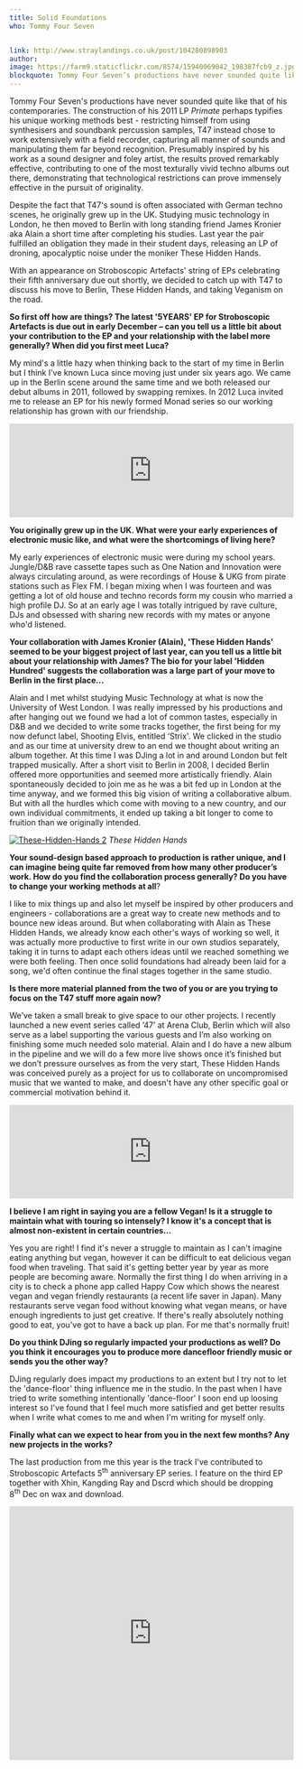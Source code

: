 ```yaml
---
title: Solid Foundations
who: Tommy Four Seven


link: http://www.straylandings.co.uk/post/104280898903
author:
image: https://farm9.staticflickr.com/8574/15940069042_198387fcb9_z.jpg
blockquote: Tommy Four Seven’s productions have never sounded quite like that of his contemporaries. The construction of his 2011 LP _Primate_ perhaps typifies his unique working methods best - restricting himself from using synthesisers and soundbank percussion samples, T47 instead chose to work extensively with a field recorder, capturing all manner of sounds and manipulating them far beyond recognition. 
---
```


Tommy Four Seven's productions have never sounded quite like that of his contemporaries. The construction of his 2011 LP&nbsp;_Primate_ perhaps typifies his unique working methods best - restricting himself from using synthesisers and soundbank percussion samples, T47 instead chose to work extensively with a field recorder, capturing all manner of sounds and manipulating them far beyond&nbsp;recognition. Presumably inspired by his work&nbsp;as a sound designer and foley artist, the results proved remarkably effective, contributing to one of the most texturally vivid techno albums out there,&nbsp;demonstrating that technological restrictions can prove immensely effective in the pursuit of originality.

Despite the fact that T47's sound is often associated with German techno scenes, he originally grew up in the UK. Studying music technology in London, he then moved to Berlin&nbsp;with&nbsp;long standing friend James Kronier aka Alain a short time after completing his studies.&nbsp;Last year the pair fulfilled an obligation they made in their student days, releasing an LP of droning, apocalyptic noise under the moniker These Hidden Hands.

With an appearance on Stroboscopic Artefacts' string of EPs celebrating their fifth anniversary due out shortly, we decided to catch up with T47 to discuss his move to Berlin, These Hidden Hands, and taking Veganism on the road.

**So first off how are things? The latest '5YEARS' EP for Stroboscopic Artefacts is due out in early December – can you tell us a little bit about your contribution to the EP and your relationship with the label more generally? When did you first meet Luca?**

My mind's a little hazy when thinking back to the start of my time in Berlin but I think I’ve known Luca since moving just under six years ago. We came up in the Berlin scene around the same time and we both released our debut albums in 2011, followed by swapping remixes. In 2012 Luca invited me to release an EP for his newly formed Monad series so our working relationship has grown with our friendship.

<iframe src="https://w.soundcloud.com/player/?url=https%3A//api.soundcloud.com/tracks/164678261&amp;color=ff5500&amp;auto_play=false&amp;hide_related=false&amp;show_comments=true&amp;show_user=true&amp;show_reposts=false" width="100%" height="166" frameborder="no"></iframe>

**You originally grew up in the UK. What were your early experiences of electronic music like, and what were the shortcomings of living here?**

My early experiences of electronic music were during my school years. Jungle/D&amp;B rave cassette tapes such as One Nation and Innovation were always circulating around, as were recordings of House &amp; UKG from pirate stations such as Flex FM. I began mixing when I was fourteen and was getting a lot of old house and techno records form my cousin who married a high profile DJ. So at an early age I was totally intrigued by rave culture, DJs and obsessed with sharing new records with my mates or anyone who'd listened.&nbsp;

**Your collaboration with James Kronier (Alain), 'These Hidden Hands' seemed to be your biggest project of last year, can you tell us a little bit about your relationship with James? The bio for your label 'Hidden Hundred' suggests the collaboration was a large part of your move to Berlin in the first place...**

Alain and I met whilst studying Music Technology at what is now the University of West London. I was really impressed by his productions and after hanging out we found we had a lot of common tastes, especially in D&amp;B and we decided to write some tracks together, the first being for my now defunct label, Shooting Elvis, entitled ‘Strix'. We clicked in the studio and as our time at university drew to an end we thought about writing an album together. At this time I was DJing a lot in and around London but felt trapped musically. After a short visit to Berlin in 2008, I decided Berlin offered more opportunities and seemed more artistically friendly. Alain spontaneously decided to join me as he was a bit fed up in London at the time anyway, and we formed this big vision of writing a collaborative album. But with all the hurdles which come with moving to a new country, and our own individual commitments, it ended up taking a bit longer to come to fruition than we originally intended. &nbsp;

[](https://www.flickr.com/photos/71458170@N04/15753296298 "These-Hidden-Hands 2 by straylandings, on Flickr")
[![These-Hidden-Hands 2](https://farm8.staticflickr.com/7526/15753296298_0e24a528bf_z.jpg)](https://www.flickr.com/photos/71458170@N04/15753296298 "These-Hidden-Hands 2 by straylandings, on Flickr")
_These Hidden Hands_

**Your sound-design based approach to production is rather unique, and I can imagine being quite far removed from how many other producer’s work. How do you find the collaboration process generally? Do you have to change your working methods at all**?

I like to mix things up and also let myself be inspired by other producers and engineers - collaborations are a great way to create new methods and to bounce new ideas around. But when collaborating with Alain as These Hidden Hands, we already know each other's ways of working so well, it was actually more productive to first write in our own studios separately, taking it in turns to adapt each others ideas until we reached something we were both feeling. Then once solid foundations had already been laid for a song, we'd often continue the final stages together in the same studio.

**Is there more material planned from the two of you or are you trying to focus on the T47 stuff more again now?**

We’ve taken a small break to give space to our other projects. I recently launched a new event series called ’47’ at Arena Club, Berlin which will also serve as a label supporting the various guests and I’m also working on finishing some much needed solo material. Alain and I do have a new album in the pipeline and we will do a few more live shows once it’s finished but we don’t pressure ourselves as from the very start, These Hidden Hands was conceived purely as a project for us to collaborate on uncompromised music that we wanted to make, and doesn't have any other specific goal or commercial motivation behind it.&nbsp;

<iframe src="https://w.soundcloud.com/player/?url=https%3A//api.soundcloud.com/tracks/110904793&amp;color=ff5500&amp;auto_play=false&amp;hide_related=false&amp;show_comments=true&amp;show_user=true&amp;show_reposts=false" width="100%" height="166" frameborder="no"></iframe>

**I believe I am right in saying you are a fellow Vegan! Is it a struggle to maintain what with touring so intensely? I know it's a concept that is almost non-existent in certain countries...**

Yes you are right! I find it's never a struggle to maintain as I can't imagine eating anything but vegan, however it can be difficult to eat delicious vegan food when traveling. That said it's getting better year by year as more people are becoming aware. Normally the first thing I do when arriving in a city is to check a phone app called Happy Cow which shows the nearest vegan and vegan friendly restaurants (a recent life saver in Japan). Many restaurants serve vegan food without&nbsp;knowing what vegan means,&nbsp;or have enough ingredients to just get creative. If there's really absolutely nothing good to eat, you've got to have a back up plan. For me that's normally fruit!&nbsp;

**Do you think DJing so regularly impacted your productions as well? Do you think it encourages you to produce more dancefloor friendly music or sends you the other way?**

DJing regularly does impact my productions to an extent but I try not to let the 'dance-floor' thing influence me in the studio. In the past when I have tried to write something intentionally 'dance-floor' I soon end up loosing interest so I've found that I feel much more satisfied and get better results when I write what comes to me and when I'm writing for myself only.&nbsp;

**Finally what can we expect to hear from you in the next few months? Any new projects in the works?**

The last production from me this year is the track I've contributed to Stroboscopic Artefacts 5<sup>th</sup>&nbsp;anniversary EP series. I feature on the third EP together with Xhin, Kangding Ray and Dscrd which should be dropping 8<sup>th</sup>&nbsp;Dec on wax and download.

<iframe src="https://w.soundcloud.com/player/?url=https%3A//api.soundcloud.com/tracks/178375476&amp;auto_play=false&amp;hide_related=false&amp;show_comments=true&amp;show_user=true&amp;show_reposts=false&amp;visual=true" width="100%" height="450" frameborder="no"></iframe>